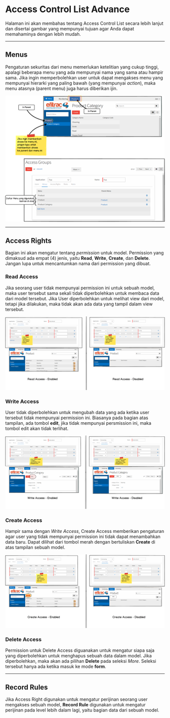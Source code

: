 # Access Control List Advance
Halaman ini akan membahas tentang Access Control List secara lebih lanjut dan
disertai gambar yang mempunyai tujuan agar Anda dapat memahaminya dengan
lebih mudah.

---

## Menus
Pengaturan sekuritas dari menu memerlukan ketelitian yang cukup tinggi, apalagi
beberapa menu yang ada mempunyai nama yang sama atau hampir sama. Jika ingin 
memperbolehkan user untuk dapat mengakses menu yang mempunyai hierarki yang 
paling bawah (yang mempunyai *action*), maka menu atasnya (parent menu) juga
harus diberikan ijin.

![Groups - Menus](img/menus-adv.png)

---

## Access Rights
Bagian ini akan mengatur tentang *permission* untuk model. Permission yang 
dimaksud ada empat (4) jenis, yaitu **Read**, **Write**, **Create**, dan
**Delete**. Jangan lupa untuk mencantumkan nama dari permission yang dibuat.

### Read Access
Jika seorang user tidak mempunyai permission ini untuk sebuah model, maka user
tersebut sama sekali tidak diperbolehkan untuk membaca data dari model tersebut. 
Jika User diperbolehkan untuk melihat view dari model, tetapi jika dilakukan, 
maka tidak akan ada data yang tampil dalam view tersebut.

![Groups - Read Access](img/read-access.png)

### Write Access
User tidak diperbolehkan untuk mengubah data yang ada ketika user tersebut tidak
mempunyai permission ini. Biasanya pada bagian atas tampilan, ada tombol 
**edit**, jika tidak mempunyai persmission ini, maka tombol edit akan tidak
terlihat.

![Groups - Write Access](img/write-access.png)

### Create Access
Hampir sama dengan *Write Access*, Create Access memberikan pengaturan agar
user yang tidak mempunyai permission ini tidak dapat menambahkan data baru.
Dapat dilihat dari tombol merah dengan bertuliskan **Create** di atas tampilan
sebuah model.

![Groups - Create Access](img/create-access.png)

### Delete Access
Permission untuk Delete Access diguanakan untuk mengatur siapa saja yang 
diperbolehkan untuk menghapus sebuah data dalam model. Jika diperbolehkan,
maka akan ada pilihan **Delete** pada seleksi *More*. Seleksi tersebut hanya ada
ketika masuk ke mode **form**.

---

## Record Rules
Jika Access Right digunakan untuk mengatur perijinan seorang user mengakses
sebuah model, **Record Rule** digunakan untuk mengatur perijinan pada level
lebih dalam lagi, yaitu bagian data dari sebuah model.



[Menu]: ../menu.md